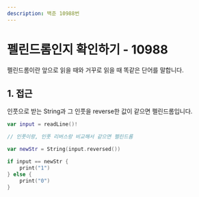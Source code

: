 ```yaml
---
description: 백준 10988번
---
```


# 펠린드롬인지 확인하기 - 10988

펠린드롬이란 앞으로 읽을 때와 거꾸로 읽을 때 똑같은 단어를 말합니다.

## 1. 접근

인풋으로 받는 String과 그 인풋을 reverse한 값이 같으면 펠린드롬입니다.

```swift
var input = readLine()!

// 인풋이랑, 인풋 리버스랑 비교해서 같으면 펠린드롬

var newStr = String(input.reversed())

if input == newStr {
    print("1")
} else {
    print("0")
}

```
